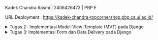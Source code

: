 Kadek Chandra Rasmi | 2406426473 | PBP E

URL Deployment : https://kadek-chandra-topcornershop.pbp.cs.ui.ac.id/



<details>
<summary>Tugas 2 : Implementasi Model-View-Template (MVT) pada Django</summary>
 
### Jelaskan bagaimana cara kamu mengimplementasikan checklist yang ada secara step-by-step 
Saya mengimplementasikan tugas ini dengan memahami secara mendalam, mengikuti tutorial yang ada dengan perlahan, serta mencari informasi lebih lanjut di internet. Berikut tahapan yang saya lakukan:
- [x] **Membuat sebuah proyek Django baru**

Saya membuat direktori project baru bernama `topcorner-shop`. Membuat virtual environment dan bekerja di dalamnya untuk mengisolasi project saat ini dengan dependencies projek lainnya. Membuat berkas `requirements.txt`, dan menginstall dependencies yang diperlukan sesuai dengan yang ada pada `requirements.txt`. Membuat project Django bernama `topcorner_shop` dan mengatur konfigurasi environment variable. Saya membuat file `.env` dan `.env.prod` untuk konfigurasi production yang berisi kredensial database. Saya mengatur `SCHEMA=tugas_individu` untuk project ini. Lalu, modifikasi `settings.py` untuk menerapkan konfigurasi yang ada. 

- [x] **Membuat aplikasi dengan nama main pada proyek tersebut**

Saya membuat aplikasi `main` dalam project `topcorner-shop` dengan menjalankan perintah `python manage.py startapp main`. Lalu menambahkan main ke dalam `INSTALLED_APPS` pada `settings.py`.

- [x] **Melakukan routing pada proyek agar dapat menjalankan aplikasi `main`**

Konfigurasi routing URL project dilakukan dengan memodifikasi `urls.py` pada direktori project `topcorner-shop`. Menambahkan `path('', include('main.urls')),` agar aplikasi `main` dapat diakses.

- [x] **Membuat model pada aplikasi `main` dengan nama `Product` dan memiliki atribut wajib**

Modifikasi berkas `models.py` dalam aplikasi `main`. Buat model `Product` yang akan merepresentasikan tabel di database. Implementasikan attribute wajib yang ditentukan pada tugas dengan tambahan attribute `stock`, `brand`, `rating`, `created_at` untuk memperlengkap fungsionalitas aplikasi nantinya. Seluruh attribute ini akan menjadi kolom pada tabel di database. Lakukan migrasi model dengan menjalankan perintah `python manage.py makemigrations`. Lalu terapakan migrasi ke dalam database lokal dengan perintah `python manage.py migrate`.

- [x] **Membuat sebuah fungsi pada `views.py` untuk dikembalikan ke dalam sebuah template HTML yang menampilkan nama aplikasi serta nama dan kelas kamu**

Saya membuat fungsi `show_main` di `views.py` yang akan mengirimkan context berisi:
```
context = {
        'title': 'Topcorner Shop',
        'name': 'Kadek Chandra Rasmi',
        'npm': '2406426473',
        'class': 'PBP E',
        'products': products,
    }
```
Saya menambahkan npm dan products untuk coba ditampilkan. Fungsi `show_main` akan dipanggil dan me-render tampilan pada template `main.html`.

Pada `main.html` dalam direktori `templates` pada app `main`, gunakan struktur kode Django untuk menampilkan data dengan menggunakan `{{ }}`. Variable dengan kurung kurawal ganda tersebut akan diganti dengan nilai yang sesuai berdasarkan `context` yang telah didefinisikan sebelumnya di `views.py`.

- [x] **Membuat sebuah routing pada `urls.py` aplikasi `main` untuk memetakan fungsi yang telah dibuat pada `views.py`**

Saya membuat file `urls.py` di dalam aplikasi main. Import fungsi `show_main` dan konfigurasi urlpatterns untuk memanggil view `show_main` seperti ini:
```
urlpatterns = [
    path('', show_main, name='show_main'),
]
```
sehingga saar url `http://localhost:8000/` atau `https://kadek-chandra-topcornershop.pbp.cs.ui.ac.id/` diakses, urlpatterns akan dicocokkan di tinggak project dan app. Jika cocok, akan menjalankan `show_main` yang akan mencari template `main.html`, memasukkan data context ke dalamnya dan mengirim balik ke browser.

- [x] **Melakukan deployment ke PWS terhadap aplikasi yang sudah dibuat sehingga nantinya dapat diakses oleh teman-temanmu melalui Internet**

Akses halaman PWS dan login ke dalamnya. Create new project dengan nama project `topcornershop`. Pada tab Environs, buka raw editor dan isi dengan konten pada `.env.prod` yang sudah dibuat sebelumnya untuk konfigurasi production. Tambahkan URL `kadek-chandra-topcornershop.pbp.cs.ui.ac.id` pada `ALLOWED_HOSTS` agar project Django dapat diakses melalui URL deployment PWS. Lakukan git add, commit, dan push. Lalu lakukan project command pada pws. Jika telah berhasil, buka URL deployment dan project django telah berjalan. 

### Buatlah bagan yang berisi request client ke web aplikasi berbasis Django beserta responnya dan jelaskan pada bagan tersebut kaitan antara urls.py, views.py, models.py, dan berkas html
<img width="2302" height="1388" alt="Bagan" src="https://github.com/user-attachments/assets/e7fb4c1f-6cbf-4cdd-952c-0ede95f0e109" />

Alur request dan response pada Django :
1. Client mengakses URL dan mengirimkan `HTTP Request` ke server Django
2. `urls.py` (Routing) memeriksa apakah URL yang diminta sesuai dengan pola yang ada. Jika pola cocok, teruskan ke `views.py`. Jika tida ada pola yang cocok, kembalikan error `404 Not Found`.
3. `views.py` berperan sebagai penghubung antara request, model, dan template. 
4. Jika view membutuhkan data dari database, dia akan memanggil `models.py` untuk read/write data.
5. View akan merender template HTML dengan data dari model. 
6. Hasil render template akan menjadi HTTP Response dalam bentuk HTML. HTML ini dikirim kembali ke browser user untuk ditampilkan.

### Jelaskan peran settings.py dalam proyek Django!

`settings.py` berperan sebagai pusat konfigurasi project Django, berisi pengaturan seperti database, installed apps, middleware, template, static files, secret key, dan konfigurasi environment lainnya. Semua komponen Django berjalan mengikuti pengaturan yang diinginkan sesuai dengan isi dari `settings.py`.

### Bagaimana cara kerja migrasi database di Django?

Migrasi database adalah cara Django mengubah struktur tabel sesuai dengan models. Tahap pertama dilakukan `makemigrations` untuk membuat file migrasi berdasarkan perubahan di `models.py`. Lalu, dilakukan `migrate` untuk menerapkan migrasi ke database sehingga tabel dibuat/diubah sesuai dengan model yang diinginkan. 

### Menurut Anda, dari semua framework yang ada, mengapa framework Django dijadikan permulaan pembelajaran pengembangan perangkat lunak?

Penggunakan framework Django cocok digunakan untuk pengenalan pemrograman berbasis platform karena sytnaxnya yang mudah, yaitu menggunakan bahasa `Python` yang sudah kami pelajari sebelumnya. Selain itu, konsep MVT pada Django sangat terstruktur dan mudah dipahami sehingga memudahkan pembelajaran. Django juga telah digunakan secara luas sehingga source untuk belajar mudah ditemukan. Django juga menyediakan banyak fitur bawaan seperti authentication, admin, dan lainnya. Fitur-fitur ini mempermudah pengembangan aplikasi, terutama bagi pemula.

### Apakah ada feedback untuk asisten dosen tutorial 1 yang telah kamu kerjakan sebelumnya?

Tutorial 1 sebelumnya sudah sangat baik. Tidak ada kendala dan instruksi tutorial juga sudah sangat baik. Terima kasih kakak asdos!!

</details>

<details>
<summary>Tugas 3: Implementasi Form dan Data Delivery pada Django</summary>

### Jelaskan mengapa kita memerlukan data delivery dalam pengimplementasian sebuah platform?
Data delivery dibutuhkan sebagai proses yang menjadi jembatan antara data pada server dengan kebutuhan informasi di sisi client. Tanpa mekanisme data delivery, aplikasi di sisi pengguna tidak akan bisa mendapatkan informasi/data yang disimpan di backend.

### Menurutmu, mana yang lebih baik antara XML dan JSON? Mengapa JSON lebih populer dibandingkan XML?
XML dan JSON adalah format untuk data delivery. XML (eXtensible Markup Language) menggunakan struktur berbasis tag mirip HTML. Data dibungkus dengan tag pembuka dan penutup sehingga bentuknya hierarkis dan fleksibel. Namun, kelemahannya adalah ukuran file yang lebih besar karena banyaknya tag, dan parsing data bisa lebih berat. Sedangkan JSON (JavaScript Object Notation) menggunakan struktur pasangan key-value yang ringkas dan sederhana. JSON berbentuk objek dan array, sehingga lebih mudah dibaca manusia dan langsung kompatibel dengan JavaScript serta banyak bahasa pemrograman modern. JSON tidak membutuhkan tag berulang, sehingga ukuran data lebih kecil dan proses parsing lebih cepat. XML unggul pada validasi data yang ketat, sementara JSON unggul pada formatnya yang sederhana dan cepat. 

Menurut saya JSON lebih unggul dan memang terbukti JSON lebih populer digunakan. JSON lebih ringkas, mudah dipahami, parsing lebih cepat, dan sangat natural digunakan di ekosistem web modern. Hampir semua API RESTful saat ini menggunakan JSON sebagai format default, sementara XML mulai jarang dipakai kecuali pada sistem lama atau kebutuhan khusus. 

### Jelaskan fungsi dari method `is_valid()` pada form Django dan mengapa kita membutuhkan method tersebut?
Dalam Django, setiap form yang kita buat bertujuan untuk menerima input dari pengguna. Namun, data yang dimasukkan tidak selalu benar atau sesuai aturan. Bisa saja pengguna lupa mengisi data yang wajib diisi, memasukkan teks pada field angka, atau memilih opsi yang tidak tersedia. Di sinilah fungsi is_valid() berguna. 

Method is_valid() digunakan untuk memeriksa apakah data yang dikirim melalui form memenuhi semua aturan validasi yang sudah ditentukan oleh field dalam form maupun validasi tambahan yang kita buat. Ketika dipanggil, Django akan menjalankan proses pemeriksaan untuk setiap field. Jika semua data valid, maka is_valid() mengembalikan True dan data tersebut akan disimpan ke dalam form.cleaned_data, siap digunakan atau disimpan ke database. Namun, jika ada data yang tidak valid, is_valid() mengembalikan False dan Django otomatis menyediakan informasi error melalui form.errors, sehingga kita bisa menampilkan pesan kesalahan kepada pengguna. Tanpa validasi ini, aplikasi bisa menerima data yang salah atau bahkan berbahaya, yang pada akhirnya dapat menimbulkan error, kerusakan data, atau celah keamanan.

### Mengapa kita membutuhkan `csrf_token` saat membuat form di Django? Apa yang dapat terjadi jika kita tidak menambahkan `csrf_token` pada form Django? Bagaimana hal tersebut dapat dimanfaatkan oleh penyerang?
Ketika kita membuat form di Django, dibutuhkan penggunaan csrf_token. Token ini merupakan mekanisme perlindungan terhadap serangan yang dikenal sebagai CSRF atau Cross-Site Request Forgery. Serangan ini terjadi ketika seorang penyerang membuat sebuah halaman berbahaya yang diam-diam mengirim permintaan ke situs yang sedang kita gunakan, dengan memanfaatkan fakta bahwa browser korban masih menyimpan cookie autentikasi. Misalnya, tanpa disadari korban bisa saja diarahkan untuk melakukan perubahan password, mengirim data, atau bahkan melakukan transaksi, hanya karena ia sedang login di situs tersebut.

Untuk mencegah hal itu, Django menyisipkan csrf_token ke dalam setiap form. Token ini bersifat unik untuk setiap sesi pengguna, sehingga server bisa memverifikasi bahwa permintaan yang masuk benar-benar berasal dari halaman sah, bukan dari sumber asing. Dengan kata lain, csrf_token bertindak sebagai tanda keamanan yang membuktikan bahwa form benar-benar dikirim dari aplikasi kita sendiri.

Jika kita tidak menambahkan csrf_token, maka form yang menggunakan metode POST akan sangat rentan dieksploitasi. Penyerang dapat dengan mudah membuat permintaan palsu yang seolah-olah sah, dan server tidak punya cara untuk membedakan mana permintaan asli dan mana yang palsu.

### Jelaskan bagaimana cara kamu mengimplementasikan checklist di atas secara step-by-step (bukan hanya sekadar mengikuti tutorial)
- [x] Tambahkan 4 fungsi views baru untuk melihat objek yang sudah ditambahkan dalam format XML, JSON, XML by ID, dan JSON by ID
- [x] Membuat routing URL untuk masing-masing views yang telah ditambahkan pada poin 1
- [x] Membuat halaman yang menampilkan data objek model yang memiliki tombol "Add" yang akan redirect ke halaman form, serta tombol "Detail" pada setiap data objek model yang akan menampilkan halaman detail objek
- [x] Membuat halaman form untuk menambahkan objek model pada app sebelumnya
- [x] Membuat halaman yang menampilkan detail dari setiap data objek model
- [x] Mengakses keempat URL di poin 2 menggunakan Postman, membuat screenshot dari hasil akses URL pada Postman

### Apakah ada feedback untuk asdos di tutorial 2 yang sudah kalian kerjakan?
Secara keseluruhan aman dan berjalan lancar. Mungkin jika ada sesi penjelasan dari asdos, lebih menunjukkan hasil akhir yang menjadi ekspektasi di tutorial tersebut atau mention hal hal tricky yang sering menjadi kesalahan.
</details>

